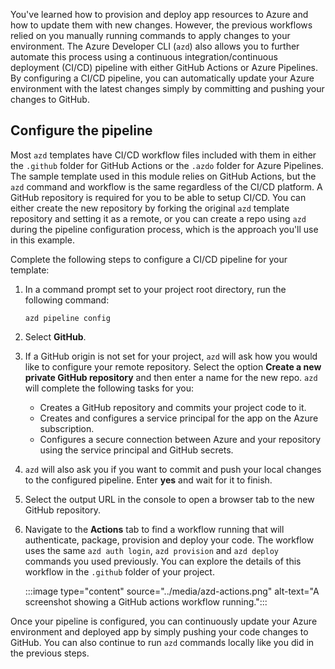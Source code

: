 You've learned how to provision and deploy app resources to Azure and how to update them with new changes. However, the previous workflows relied on you manually running commands to apply changes to your environment. The Azure Developer CLI (`azd`) also allows you to further automate this process using a continuous integration/continuous deployment (CI/CD) pipeline with either GitHub Actions or Azure Pipelines. By configuring a CI/CD pipeline, you can automatically update your Azure environment with the latest changes simply by committing and pushing your changes to GitHub.

## Configure the pipeline

Most `azd` templates have CI/CD workflow files included with them in either the `.github` folder for GitHub Actions or the `.azdo` folder for Azure Pipelines. The sample template used in this module relies on GitHub Actions, but the `azd` command and workflow is the same regardless of the CI/CD platform. A GitHub repository is required for you to be able to setup CI/CD. You can either create the new repository by forking the original `azd` template repository and setting it as a remote, or you can create a repo using `azd` during the pipeline configuration process, which is the approach you'll use in this example.

Complete the following steps to configure a CI/CD pipeline for your template:

1. In a command prompt set to your project root directory, run the following command:

    ```azdeveloper
    azd pipeline config
    ```

1. Select **GitHub**.

1. If a GitHub origin is not set for your project, `azd` will ask how you would like to configure your remote repository. Select the option **Create a new private GitHub repository** and then enter a name for the new repo. `azd` will complete the following tasks for you:

    * Creates a GitHub repository and commits your project code to it.
    * Creates and configures a service principal for the app on the Azure subscription.
    * Configures a secure connection between Azure and your repository using the service principal and GitHub secrets.

1. `azd` will also ask you if you want to commit and push your local changes to the configured pipeline. Enter **yes** and wait for it to finish.

1. Select the output URL in the console to open a browser tab to the new GitHub repository.

1. Navigate to the **Actions** tab to find a workflow running that will authenticate, package, provision and deploy your code. The workflow uses the same `azd auth login`, `azd provision` and `azd deploy` commands you used previously. You can explore the details of this workflow in the `.github` folder of your project.

    :::image type="content" source="../media/azd-actions.png" alt-text="A screenshot showing a GitHub actions workflow running.":::

Once your pipeline is configured, you can continuously update your Azure environment and deployed app by simply pushing your code changes to GitHub. You can also continue to run `azd` commands locally like you did in the previous steps.
